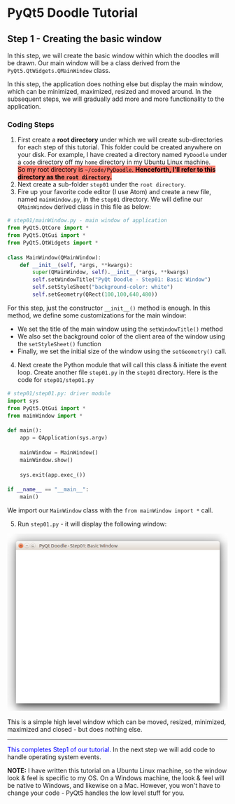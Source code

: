 # PyQt5 Doodle Tutorial

## Step 1 - Creating the basic window
In this step, we will create the basic window within which the doodles will be drawn. Our main window will be a class derived from the `PyQt5.QtWidgets.QMainWindow` class.

In this step, the application does nothing else but display the main window, which can be minimized, maximized, resized and moved around. In the subsequent steps, we will gradually add more and more functionality to the application.

### Coding Steps
1. First create a **root directory** under which we will create sub-directories for each step of this tutorial. This folder could be created anywhere on your disk. For example, I have created a directory named `PyDoodle` under a `code` directory off my `home` directory in my Ubuntu Linux machine.<br/>
<span style="background-color:salmon; color:black">So my root directory is `~/code/PyDoodle`. **Henceforth, I'll refer to this directory as the `root directory`.**</span>
2. Next create a sub-folder `step01` under the `root directory`.
3. Fire up your favorite code editor (I use Atom) and create a new file, named `mainWindow.py`, in the `step01` directory. We will define our `QMainWindow` derived class in this file as below:

```python
# step01/mainWindow.py - main window of application
from PyQt5.QtCore import *
from PyQt5.QtGui import *
from PyQt5.QtWidgets import *

class MainWindow(QMainWindow):
    def __init__(self, *args, **kwargs):
        super(QMainWindow, self).__init__(*args, **kwargs)
        self.setWindowTitle("PyQt Doodle - Step01: Basic Window")
        self.setStyleSheet("background-color: white")
        self.setGeometry(QRect(100,100,640,480))


```

For this step, just the constructor `__init__()` method is enough. In this method, we define some customizations for the main window:
- We set the title of the main window using the `setWindowTitle()` method
- We also set the background color of the client area of the window using the `setStyleSheet()` function
- Finally, we set the initial size of the window using the `setGeometry()` call.

4. Next create the Python module that will call this class & initiate the event loop. Create another file `step01.py` in the `step01` directory. Here is the code for `step01/step01.py`

```python
# step01/step01.py: driver module
import sys
from PyQt5.QtGui import *
from mainWindow import *

def main():
    app = QApplication(sys.argv)

    mainWindow = MainWindow()
    mainWindow.show()

    sys.exit(app.exec_())

if __name__ == "__main__":
    main()
```
We import our `MainWindow` class with the `from mainWindow import *` call.

5. Run `step01.py` - it will display the following window:

![Step01](./images/Step01.png)

This is a simple high level window which can be moved, resized, minimized, maximized and closed - but does nothing else.

<hr/>

<span style="color:blue">This completes Step1 of our tutorial.</span>  In the next step we will add code to handle operating system events.

__NOTE:__ I have written this tutorial on a Ubuntu Linux machine, so the window look & feel is specific to my OS. On a Windows machine, the look & feel will be native to Windows, and likewise on a Mac. However, you won't have to change your code - PyQt5 handles the low level stuff for you.
